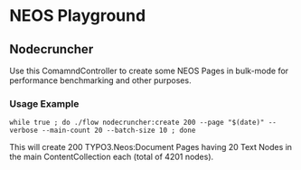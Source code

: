NEOS Playground
===============

Nodecruncher
------------

Use this ComamndController to create some NEOS Pages in bulk-mode for performance benchmarking and other purposes.

### Usage Example

```
while true ; do ./flow nodecruncher:create 200 --page "$(date)" --verbose --main-count 20 --batch-size 10 ; done
```

This will create 200 TYPO3.Neos:Document Pages having 20 Text Nodes in the main ContentCollection each (total
of 4201 nodes).

